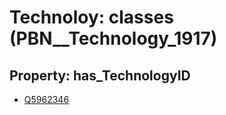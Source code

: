 # Technoloy: __classes__ (PBN__Technology_1917)

## Property: has_TechnologyID

* [Q5962346](Q5962346)

